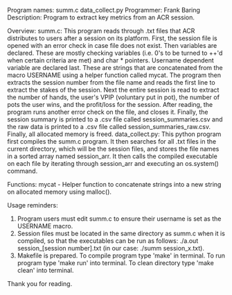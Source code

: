 Program names: summ.c data_collect.py
Programmer: Frank Baring
Description: Program to extract key metrics from an ACR session.

Overview:
summ.c:
This program reads through .txt files that ACR distributes to users after a session on its platform.
First, the session file is opened with an error check in case file does not exist. Then variables are
declared. These are mostly checking variables (i.e. 0's to be turned to ++'d when certain criteria are met)
and char * pointers. Username dependent variable are declared last. These are strings that are concatenated
from the macro USERNAME using a helper function called mycat. The program then extracts the session number 
from the file name and reads the first line to extract the stakes of the session. Next the entire session is read to 
extract the number of hands, the user's VPIP (voluntary put in pot), the number of pots the user wins, and the 
profit/loss for the session. After reading, the program runs another error check on the file, and closes it. Finally,
the session summary is printed to a .csv file called session_summaries.csv and the raw data is printed to a .csv 
file called session_summaries_raw.csv. Finally, all allocated memory is freed.
data_collect.py:
This python program first compiles the summ.c program. It then searches for all .txt files in the current directory, 
which will be the session files, and stores the file names in a sorted array named session_arr. It then calls the compiled 
executable on each file by iterating through session_arr and executing an os.system() command.

Functions:
mycat - Helper function to concatenate strings into a new string on allocated memory using malloc().

Usage reminders:
1) Program users must edit summ.c to ensure their username is set as the USERNAME macro.
2) Session files must be located in the same directory as summ.c when it is compiled, so that the
executables can be run as follows: ./a.out session_[session number].txt (in our case: ./summ session_x.txt).
3) Makefile is prepared. To compile program type 'make' in terminal. To run program type 'make run' into terminal.
To clean directory type 'make clean' into terminal.

Thank you for reading.    

